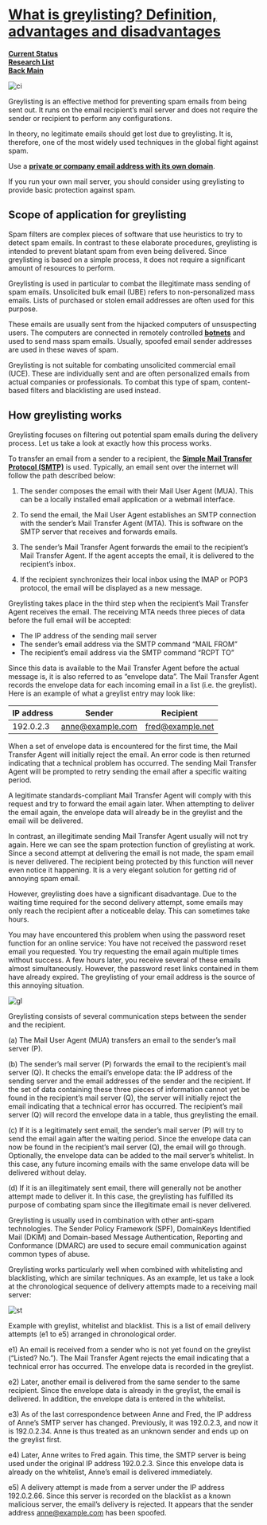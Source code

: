 # **[What is greylisting? Definition, advantages and disadvantages](https://www.ionos.com/digitalguide/e-mail/e-mail-security/what-is-greylisting/)**

**[Current Status](../../../development/status/weekly/current_status.md)**\
**[Research List](../../research_list.md)**\
**[Back Main](../../../README.md)**

![ci](https://www.godaddy.com/resources/ae/wp-content/uploads/sites/11/how-to-connect-your-domain-name-hosting-account.jpg?size=1920x0)

Greylisting is an effective method for preventing spam emails from being sent out. It runs on the email recipient’s mail server and does not require the sender or recipient to perform any configurations.

In theory, no legitimate emails should get lost due to greylisting. It is, therefore, one of the most widely used techniques in the global fight against spam.

Use a **[private or company email address with its own domain](https://www.ionos.com/office-solutions/create-an-email-address)**.

If you run your own mail server, you should consider using greylisting to provide basic protection against spam.

## Scope of application for greylisting

Spam filters are complex pieces of software that use heuristics to try to detect spam emails. In contrast to these elaborate procedures, greylisting is intended to prevent blatant spam from even being delivered. Since greylisting is based on a simple process, it does not require a significant amount of resources to perform.

Greylisting is used in particular to combat the illegitimate mass sending of spam emails. Unsolicited bulk email (UBE) refers to non-personalized mass emails. Lists of purchased or stolen email addresses are often used for this purpose.

These emails are usually sent from the hijacked computers of unsuspecting users. The computers are connected in remotely controlled **[botnets](https://www.ionos.com/digitalguide/server/security/what-is-a-botnet/)** and used to send mass spam emails. Usually, spoofed email sender addresses are used in these waves of spam.

Greylisting is not suitable for combating unsolicited commercial email (UCE). These are individually sent and are often personalized emails from actual companies or professionals. To combat this type of spam, content-based filters and blacklisting are used instead.

## How greylisting works

Greylisting focuses on filtering out potential spam emails during the delivery process. Let us take a look at exactly how this process works.

To transfer an email from a sender to a recipient, the **[Simple Mail Transfer Protocol (SMTP)](https://www.ionos.com/digitalguide/e-mail/technical-matters/smtp/)** is used. Typically, an email sent over the internet will follow the path described below:

1. The sender composes the email with their Mail User Agent (MUA). This can be a locally installed email application or a webmail interface.

2. To send the email, the Mail User Agent establishes an SMTP connection with the sender’s Mail Transfer Agent (MTA). This is software on the SMTP server that receives and forwards emails.

3. The sender’s Mail Transfer Agent forwards the email to the recipient’s Mail Transfer Agent. If the agent accepts the email, it is delivered to the recipient’s inbox.

4. If the recipient synchronizes their local inbox using the IMAP or POP3 protocol, the email will be displayed as a new message.

Greylisting takes place in the third step when the recipient’s Mail Transfer Agent receives the email. The receiving MTA needs three pieces of data before the full email will be accepted:

- The IP address of the sending mail server
- The sender’s email address via the SMTP command “MAIL FROM”
- The recipient’s email address via the SMTP command “RCPT TO”

Since this data is available to the Mail Transfer Agent before the actual message is, it is also referred to as “envelope data”. The Mail Transfer Agent records the envelope data for each incoming email in a list (i.e. the greylist). Here is an example of what a greylist entry may look like:

| IP address | Sender           | Recipient        |
|------------|------------------|------------------|
| 192.0.2.3  | <anne@example.com> | <fred@example.net> |

When a set of envelope data is encountered for the first time, the Mail Transfer Agent will initially reject the email. An error code is then returned indicating that a technical problem has occurred. The sending Mail Transfer Agent will be prompted to retry sending the email after a specific waiting period.

A legitimate standards-compliant Mail Transfer Agent will comply with this request and try to forward the email again later. When attempting to deliver the email again, the envelope data will already be in the greylist and the email will be delivered.

In contrast, an illegitimate sending Mail Transfer Agent usually will not try again. Here we can see the spam protection function of greylisting at work. Since a second attempt at delivering the email is not made, the spam email is never delivered. The recipient being protected by this function will never even notice it happening. It is a very elegant solution for getting rid of annoying spam email.

However, greylisting does have a significant disadvantage. Due to the waiting time required for the second delivery attempt, some emails may only reach the recipient after a noticeable delay. This can sometimes take hours.

You may have encountered this problem when using the password reset function for an online service: You have not received the password reset email you requested. You try requesting the email again multiple times without success. A few hours later, you receive several of these emails almost simultaneously. However, the password reset links contained in them have already expired. The greylisting of your email address is the source of this annoying situation.

![gl](https://www.ionos.com/digitalguide/fileadmin/_processed_/b/0/csm_how-greylisting-works_d4f377d36c.webp)

Greylisting consists of several communication steps between the sender and the recipient.

(a) The Mail User Agent (MUA) transfers an email to the sender’s mail server (P).

(b) The sender’s mail server (P) forwards the email to the recipient’s mail server (Q). It checks the email’s envelope data: the IP address of the sending server and the email addresses of the sender and the recipient. If the set of data containing these three pieces of information cannot yet be found in the recipient’s mail server (Q), the server will initially reject the email indicating that a technical error has occurred. The recipient’s mail server (Q) will record the envelope data in a table, thus greylisting the email.

(c) If it is a legitimately sent email, the sender’s mail server (P) will try to send the email again after the waiting period. Since the envelope data can now be found in the recipient’s mail server (Q), the email will go through. Optionally, the envelope data can be added to the mail server’s whitelist. In this case, any future incoming emails with the same envelope data will be delivered without delay.

(d) If it is an illegitimately sent email, there will generally not be another attempt made to deliver it. In this case, the greylisting has fulfilled its purpose of combating spam since the illegitimate email is never delivered.

Greylisting is usually used in combination with other anti-spam technologies. The Sender Policy Framework (SPF), DomainKeys Identified Mail (DKIM) and Domain-based Message Authentication, Reporting and Conformance (DMARC) are used to secure email communication against common types of abuse.

Greylisting works particularly well when combined with whitelisting and blacklisting, which are similar techniques. As an example, let us take a look at the chronological sequence of delivery attempts made to a receiving mail server:

![st](https://www.ionos.com/digitalguide/fileadmin/_processed_/3/2/csm_greylisting-example-with-whitelist-and-blacklist_088700fa08.webp)

Example with greylist, whitelist and blacklist.
This is a list of email delivery attempts (e1 to e5) arranged in chronological order.

e1) An email is received from a sender who is not yet found on the greylist (“Listed? No.”). The Mail Transfer Agent rejects the email indicating that a technical error has occurred. The envelope data is recorded in the greylist.

e2) Later, another email is delivered from the same sender to the same recipient. Since the envelope data is already in the greylist, the email is delivered. In addition, the envelope data is entered in the whitelist.

e3) As of the last correspondence between Anne and Fred, the IP address of Anne’s SMTP server has changed. Previously, it was 192.0.2.3, and now it is 192.0.2.34. Anne is thus treated as an unknown sender and ends up on the greylist first.

e4) Later, Anne writes to Fred again. This time, the SMTP server is being used under the original IP address 192.0.2.3. Since this envelope data is already on the whitelist, Anne’s email is delivered immediately.

e5) A delivery attempt is made from a server under the IP address 192.0.2.66. Since this server is recorded on the blacklist as a known malicious server, the email’s delivery is rejected. It appears that the sender address <anne@example.com> has been spoofed.
